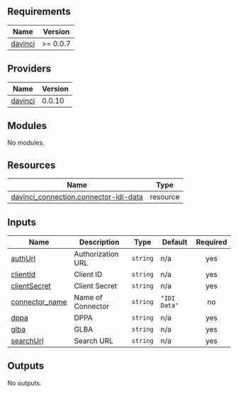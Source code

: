 <!-- BEGIN_TF_DOCS -->
## Requirements

| Name | Version |
|------|---------|
| <a name="requirement_davinci"></a> [davinci](#requirement\_davinci) | >= 0.0.7 |

## Providers

| Name | Version |
|------|---------|
| <a name="provider_davinci"></a> [davinci](#provider\_davinci) | 0.0.10 |

## Modules

No modules.

## Resources

| Name | Type |
|------|------|
| [davinci_connection.connector-idi-data](https://registry.terraform.io/providers/samir-gandhi/davinci/latest/docs/resources/connection) | resource |

## Inputs

| Name | Description | Type | Default | Required |
|------|-------------|------|---------|:--------:|
| <a name="input_authUrl"></a> [authUrl](#input\_authUrl) | Authorization URL | `string` | n/a | yes |
| <a name="input_clientId"></a> [clientId](#input\_clientId) | Client ID | `string` | n/a | yes |
| <a name="input_clientSecret"></a> [clientSecret](#input\_clientSecret) | Client Secret | `string` | n/a | yes |
| <a name="input_connector_name"></a> [connector\_name](#input\_connector\_name) | Name of Connector | `string` | `"IDI Data"` | no |
| <a name="input_dppa"></a> [dppa](#input\_dppa) | DPPA | `string` | n/a | yes |
| <a name="input_glba"></a> [glba](#input\_glba) | GLBA | `string` | n/a | yes |
| <a name="input_searchUrl"></a> [searchUrl](#input\_searchUrl) | Search URL | `string` | n/a | yes |

## Outputs

No outputs.
<!-- END_TF_DOCS -->
